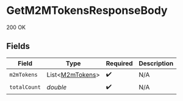 # GetM2MTokensResponseBody

200 OK


## Fields

| Field                                                    | Type                                                     | Required                                                 | Description                                              |
| -------------------------------------------------------- | -------------------------------------------------------- | -------------------------------------------------------- | -------------------------------------------------------- |
| `m2mTokens`                                              | List\<[M2mTokens](../../models/operations/M2mTokens.md)> | :heavy_check_mark:                                       | N/A                                                      |
| `totalCount`                                             | *double*                                                 | :heavy_check_mark:                                       | N/A                                                      |
